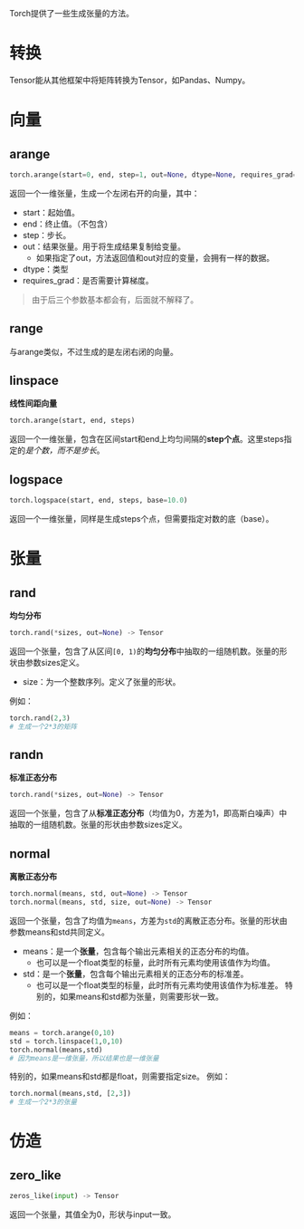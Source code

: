 Torch提供了一些生成张量的方法。
# 转换
Tensor能从其他框架中将矩阵转换为Tensor，如Pandas、Numpy。
# 向量
## arange
```python
torch.arange(start=0, end, step=1, out=None, dtype=None, requires_grad=False) -> Tensor
```
返回一个一维张量，生成一个左闭右开的向量，其中：
- start：起始值。
- end：终止值。（不包含）
- step：步长。
- out：结果张量。用于将生成结果复制给变量。
	- 如果指定了out，方法返回值和out对应的变量，会拥有一样的数据。
- dtype：类型
- requires_grad：是否需要计算梯度。

> 由于后三个参数基本都会有，后面就不解释了。

## range
与arange类似，不过生成的是左闭右闭的向量。

## linspace
**线性间距向量**
```python
torch.arange(start, end, steps)
```
返回一个一维张量，包含在区间start和end上均匀间隔的**step个点**。这里steps指定的*是个数，而不是步长*。
## logspace
```python
torch.logspace(start, end, steps, base=10.0)
```
返回一个一维张量，同样是生成steps个点，但需要指定对数的底（base）。


# 张量
## rand
**均匀分布**
```python
torch.rand(*sizes, out=None) -> Tensor
```

返回一个张量，包含了从区间`[0, 1)`的**均匀分布**中抽取的一组随机数。张量的形状由参数sizes定义。
- size：为一个整数序列。定义了张量的形状。

例如：
```python
torch.rand(2,3)
# 生成一个2*3的矩阵
```
## randn
**标准正态分布**
```python
torch.rand(*sizes, out=None) -> Tensor
``` 

返回一个张量，包含了从**标准正态分布**（均值为0，方差为1，即高斯白噪声）中抽取的一组随机数。张量的形状由参数sizes定义。

## normal
**离散正态分布**
```python
torch.normal(means, std, out=None) -> Tensor
torch.normal(means, std, size, out=None) -> Tensor
```
返回一个张量，包含了均值为`means`，方差为`std`的离散正态分布。张量的形状由参数means和std共同定义。
- means：是一个**张量**，包含每个输出元素相关的正态分布的均值。
	- 也可以是一个float类型的标量，此时所有元素均使用该值作为均值。
- std：是一个**张量**，包含每个输出元素相关的正态分布的标准差。
	- 也可以是一个float类型的标量，此时所有元素均使用该值作为标准差。
特别的，如果means和std都为张量，则需要形状一致。

例如：
```python
means = torch.arange(0,10)
std = torch.linspace(1,0,10)
torch.normal(means,std)
# 因为means是一维张量，所以结果也是一维张量
```

特别的，如果means和std都是float，则需要指定size。
例如：
```python
torch.normal(means,std, [2,3])
# 生成一个2*3的张量
```

# 仿造
## zero_like
```python
zeros_like(input) -> Tensor
```
返回一个张量，其值全为0，形状与input一致。